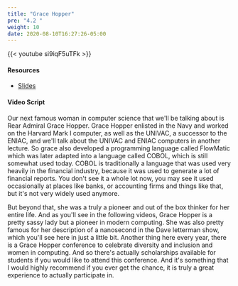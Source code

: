 ```yaml
---
title: "Grace Hopper"
pre: "4.2 "
weight: 10
date: 2020-08-10T16:27:26-05:00
---
```



{{< youtube si9iqF5uTFk >}}

#### Resources

* [Slides](slides/4-Programing.pdf)

#### Video Script

Our next famous woman in computer science that we'll be talking about is Rear Admiral Grace Hopper. Grace Hopper enlisted in the Navy and worked on the Harvard Mark I computer, as well as the UNIVAC, a successor to the ENIAC, and we'll talk about the UNIVAC and ENIAC computers in another lecture. So grace also developed a programming language called FlowMatic which was later adapted into a language called COBOL, which is still somewhat used today. COBOL is traditionally a language that was used very heavily in the financial industry, because it was used to generate a lot of financial reports. You don't see it a whole lot now, you may see it used occasionally at places like banks, or accounting firms and things like that, but it's not very widely used anymore. 

But beyond that, she was a truly a pioneer and out of the box thinker for her entire life. And as you'll see in the following videos, Grace Hopper is a pretty sassy lady but a pioneer in modern computing. She was also pretty famous for her description of a nanosecond in the Dave letterman show, which you'll see here in just a little bit. Another thing here every year, there is a Grace Hopper conference to celebrate diversity and inclusion and women in computing. And so there's actually scholarships available for students if you would like to attend this conference. And it's something that I would highly recommend if you ever get the chance, it is truly a great experience to actually participate in. 


